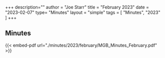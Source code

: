 +++
description=""
author = "Joe Starr"
title = "February 2023"
date = "2023-02-07"
type= "Minutes"
layout = "simple"
tags = [
    "Minutes",
    "2023"
]
+++

## Minutes

{{< embed-pdf url="./minutes/2023/february/MGB_Minutes_February.pdf" >}}

